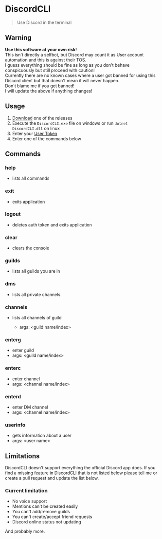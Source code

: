 # DiscordCLI

> Use Discord in the terminal

## Warning

**Use this software at your own risk!**\
This isn't directly a selfbot, but Discord may count it as User account automation and this is against their TOS.\
I guess everything should be fine as long as you don't behave conspicuously but still proceed with caution!\
Currently there are no known cases where a user got banned for using this Discord client but that doesn't mean it will never happen.\
Don't blame me if you get banned!\
I will update the above if anything changes!

## Usage

1. [Download]("https://github.com/Stone-Red-Code/DiscordCLI/releases
) one of the releases
2. Execute the `DiscordCLI.exe` file on windows or run `dotnet DiscordCLI.dll` on linux
3. Enter your [User Token](https://github.com/Tyrrrz/DiscordChatExporter/wiki/Obtaining-Token-and-Channel-IDs#how-to-get-a-user-token">)
4. Enter one of the commands below

## Commands

### help

- lists all commands

### exit

- exits application

### logout

- deletes auth token and exits application

### clear

- clears the console

### guilds

- lists all guilds you are in

### dms

- lists all private channels

### channels

- lists all channels of guild

  - args: \<guild name/index>

### enterg

- enter guild
- args: \<guild name/index>

### enterc

- enter channel
- args: \<channel name/index>

### enterd

- enter DM channel
- args: \<channel name/index>

### userinfo

- gets information about a user
- args: \<user name>

## Limitations

DiscordCLI doesn't support everything the official Discord app does.
If you find a missing feature in DiscordCLI that is not listed below please tell me or create a pull request and update the list below.

### Current limitation

- No voice support
- Mentions can't be created easily
- You can't add/remove guilds
- You can't create/accept friend requests
- Discord online status not updating

And probably more.
